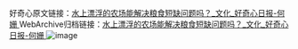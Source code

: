 好奇心原文链接：[水上漂浮的农场能解决粮食短缺问题吗？_文化_好奇心日报-何姗 ](https://www.qdaily.com/articles/10974.html)
WebArchive归档链接：[水上漂浮的农场能解决粮食短缺问题吗？_文化_好奇心日报-何姗 ](http://web.archive.org/web/20170825231008/http://www.qdaily.com:80/articles/10974.html)
![image](http://ww3.sinaimg.cn/large/007d5XDply1g3wchm6en9j30u03onh87)